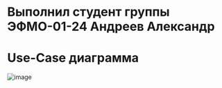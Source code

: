 # Выполнил студент группы ЭФМО-01-24 Андреев Александр
# Use-Case диаграмма 
![image](https://github.com/user-attachments/assets/e593d5ea-ce64-406b-9a81-8f9d650d1aca)


